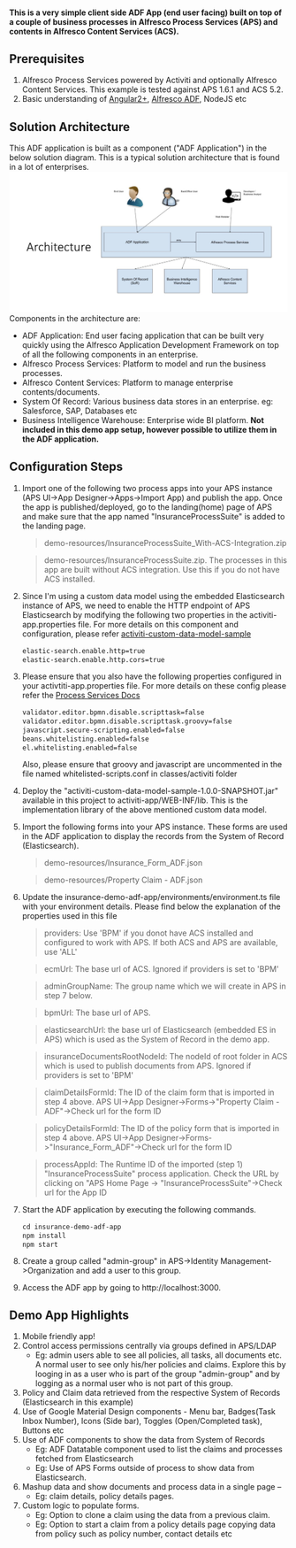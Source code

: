 #### This is a very simple client side ADF App (end user facing) built on top of a couple of business processes in Alfresco Process Services (APS) and contents in Alfresco Content Services (ACS). 

## Prerequisites
1. Alfresco Process Services powered by Activiti and optionally Alfresco Content Services. This example is tested against APS 1.6.1 and ACS 5.2.
2. Basic understanding of [Angular2+](https://angular.io/), [Alfresco ADF](https://community.alfresco.com/community/application-development-framework/pages/get-started), NodeJS etc

## Solution Architecture
This ADF application is built as a component ("ADF Application") in the below solution diagram. This is a typical solution architecture that is found in a lot of enterprises.
![alt tag]( https://github.com/Alfresco/adf-examples/blob/master/ADF%201.5.0/insurance-policy-and-claim-center-app/demo-resources/Architecture.png )
Components in the architecture are:
* ADF Application: End user facing application that can be built very quickly using the Alfresco Application Development Framework on top of all the following components in an enterprise.
* Alfresco Process Services: Platform to model and run the business processes.
* Alfresco Content Services: Platform to manage enterprise contents/documents.
* System Of Record: Various business data stores in an enterprise. eg: Salesforce, SAP, Databases etc 
* Business Intelligence Warehouse: Enterprise wide BI platform. **Not included in this demo app setup, however possible to utilize them in the ADF application.**

## Configuration Steps
1. Import one of the following two process apps into your APS instance (APS UI->App Designer->Apps->Import App) and publish the app. Once the app is published/deployed, go to the landing(home) page of APS and make sure that the app named "InsuranceProcessSuite" is added to the landing page. 
	
	 > demo-resources/InsuranceProcessSuite_With-ACS-Integration.zip 
							
	 > demo-resources/InsuranceProcessSuite.zip. The processes in this app are built without ACS integration. Use this if you do not have ACS installed.
	
2. Since I'm using a custom data model using the embedded Elasticsearch instance of APS, we need to enable the HTTP endpoint of APS Elasticsearch by modifying the following two properties in the activiti-app.properties file. For more details on this component and configuration, please refer [activiti-custom-data-model-sample](https://github.com/cijujoseph/activiti-examples/tree/master/activiti-custom-data-model-sample)
	```
	elastic-search.enable.http=true
	elastic-search.enable.http.cors=true
	```
3. Please ensure that you also have the following properties configured in your activtiti-app.properties file. For more details on these config please refer the [Process Services Docs](http://docs.alfresco.com/process-services1.6/concepts/welcome.html)
	```
	validator.editor.bpmn.disable.scripttask=false
	validator.editor.bpmn.disable.scripttask.groovy=false
	javascript.secure-scripting.enabled=false
	beans.whitelisting.enabled=false
	el.whitelisting.enabled=false
	```
	Also, please ensure that groovy and javascript are uncommented in the file named whitelisted-scripts.conf in classes/activiti folder

4. Deploy the "activiti-custom-data-model-sample-1.0.0-SNAPSHOT.jar" available in this project to activiti-app/WEB-INF/lib. This is the implementation library of the above mentioned custom data model.
5. Import the following forms into your APS instance. These forms are used in the ADF application to display the records from the System of Record (Elasticsearch).
	 
	 > demo-resources/Insurance_Form_ADF.json
	 
	 > demo-resources/Property Claim - ADF.json

6. Update the insurance-demo-adf-app/environments/environment.ts file with your environment details. Please find below the explanation of the properties used in this file
	
	 > providers: Use 'BPM' if you donot have ACS installed and configured to work with APS. If both ACS and APS are available, use 'ALL'
  	
	 > ecmUrl: The base url of ACS. Ignored if providers is set to 'BPM'
    
	 > adminGroupName: The group name which we will create in APS in step 7 below.
  	
	 > bpmUrl: The base url of APS.
  	
	 > elasticsearchUrl: the base url of Elasticsearch (embedded ES in APS) which is used as the System of Record in the demo app.
  	
	 > insuranceDocumentsRootNodeId: The nodeId of root folder in ACS which is used to publish documents from APS. Ignored if providers is set to 'BPM'
  	
	 > claimDetailsFormId: The ID of the claim form that is imported in step 4 above. APS UI->App Designer->Forms->"Property Claim - ADF"->Check url for the form ID
  	 
	 > policyDetailsFormId: The ID of the policy form that is imported in step 4 above. APS UI->App Designer->Forms->"Insurance_Form_ADF"->Check url for the form ID
  	 
	 > processAppId: The Runtime ID of the imported (step 1) "InsuranceProcessSuite" process application. Check the URL by clicking on "APS Home Page -> "InsuranceProcessSuite"->Check url for the App ID
	
7. Start the ADF application by executing the following commands.
	```
	cd insurance-demo-adf-app
	npm install
	npm start
	```
8. Create a group called "admin-group" in APS->Identity Management->Organization and add a user to this group.
9. Access the ADF app by going to http://localhost:3000.

## Demo App Highlights
1. Mobile friendly app!
2. Control access permissions centrally via groups defined in APS/LDAP
	* Eg: admin users able to see all policies, all tasks, all documents etc. A normal user to see only his/her policies and claims. Explore this by looging in as a user who is part of the group "admin-group" and by logging as a normal user who is not part of this group.
3. Policy and Claim data retrieved from the respective System of Records (Elasticsearch in this example)
4. Use of Google Material Design components - Menu bar, Badges(Task Inbox Number), Icons (Side bar), Toggles (Open/Completed task), Buttons etc
5. Use of ADF components to show the data from System of Records
	* Eg: ADF Datatable component used to list the claims and processes fetched from Elasticsearch
	* Eg: Use of APS Forms outside of process to show data from Elasticsearch.
6. Mashup data and show documents and process data in a single page – 
	* Eg: claim details, policy details pages.
7. Custom logic to populate forms.
	* Eg: Option to clone a claim using the data from a previous claim. 
    * Eg: Option to start a claim from a policy details page copying data from policy such as policy number, contact details etc
